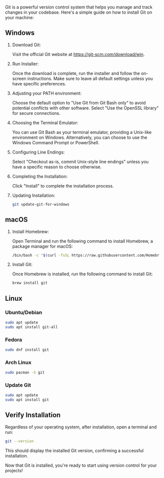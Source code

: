 Git is a powerful version control system that helps you manage and track changes in your codebase. Here's a simple guide on how to install Git on your machine:

## Windows
1. Download Git:

    Visit the official Git website at https://git-scm.com/download/win.

2. Run Installer:

    Once the download is complete, run the installer and follow the on-screen instructions. Make sure to leave all default settings unless you have specific preferences.

3. Adjusting your PATH environment:

    Choose the default option to "Use Git from Git Bash only" to avoid potential conflicts with other software. Select "Use the OpenSSL library" for secure connections.

4. Choosing the Terminal Emulator:

    You can use Git Bash as your terminal emulator, providing a Unix-like environment on Windows. Alternatively, you can choose to use the Windows Command Prompt or PowerShell.

5. Configuring Line Endings:

    Select "Checkout as-is, commit Unix-style line endings" unless you have a specific reason to choose otherwise.

6. Completing the Installation:

    Click "Install" to complete the installation process.

7. Updating Installation:

    ```bash
    git update-git-for-windows
    ```

## macOS
1. Install Homebrew:

    Open Terminal and run the following command to install Homebrew, a package manager for macOS:

    ``` bash
    /bin/bash -c "$(curl -fsSL https://raw.githubusercontent.com/Homebrew/install/HEAD/install.sh)"
    ```
2. Install Git:

    Once Homebrew is installed, run the following command to install Git:

    ``` bash
    brew install git
    ```

## Linux

### Ubuntu/Debian
``` bash
sudo apt update
sudo apt install git-all
```
### Fedora
```bash
sudo dnf install git
```
### Arch Linux
```bash
sudo pacman -S git
```

### Update Git

```bash
sudo apt update
sudo apt install git
```

## Verify Installation
Regardless of your operating system, after installation, open a terminal and run:

```bash
git --version
```
This should display the installed Git version, confirming a successful installation.

Now that Git is installed, you're ready to start using version control for your projects!